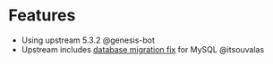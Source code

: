 # Features

* Using upstream 5.3.2 @genesis-bot
* Upstream includes [database migration fix](https://github.com/cloudfoundry/app-autoscaler-release/pull/685) for MySQL @itsouvalas